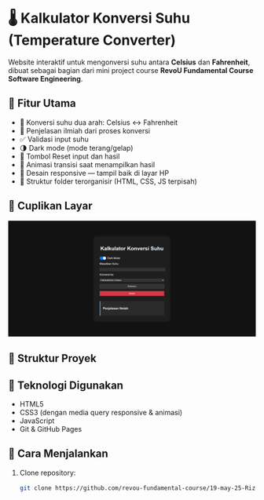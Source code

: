 # 🌡️ Kalkulator Konversi Suhu (Temperature Converter)

Website interaktif untuk mengonversi suhu antara **Celsius** dan **Fahrenheit**, dibuat sebagai bagian dari mini project course **RevoU Fundamental Course Software Engineering**.

## 🚀 Fitur Utama

- 🔁 Konversi suhu dua arah: Celsius ↔ Fahrenheit
- 🧠 Penjelasan ilmiah dari proses konversi
- ✅ Validasi input suhu
- 🌗 Dark mode (mode terang/gelap)
- 🔄 Tombol Reset input dan hasil
- 🎨 Animasi transisi saat menampilkan hasil
- 📱 Desain responsive — tampil baik di layar HP
- 🧾 Struktur folder terorganisir (HTML, CSS, JS terpisah)

## 📸 Cuplikan Layar

![screenshot](Tampilan.png) 
## 📂 Struktur Proyek


## 📐 Teknologi Digunakan

- HTML5
- CSS3 (dengan media query responsive & animasi)
- JavaScript
- Git & GitHub Pages

## 🔧 Cara Menjalankan

1. Clone repository:
   ```bash
   git clone https://github.com/revou-fundamental-course/19-may-25-RizqiJagad

